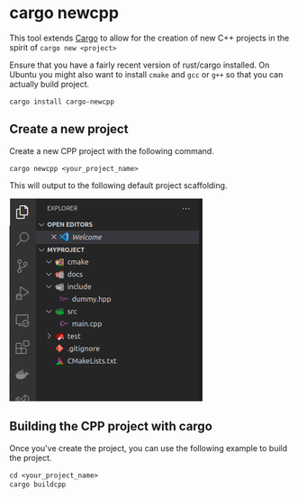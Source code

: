 # cargo newcpp

This tool extends [Cargo](http://doc.crates.io/) to allow for the creation of new C++ projects in the spirit of `cargo new <project>`

Ensure that you have a fairly recent version of rust/cargo installed. On Ubuntu you might also want to install `cmake` and `gcc` or `g++` so that you can actually build project.

```console,ignore
cargo install cargo-newcpp
```

## Create a new project

Create a new CPP project with the following command.   
```console,ignore
cargo newcpp <your_project_name>
```

This will output to the following default project scaffolding.

![scaffolding](assets/project-files.png)

## Building the CPP project with cargo
Once you've create the project, you can use the following example to build the project.
```console,ignore
cd <your_project_name> 
cargo buildcpp
```
